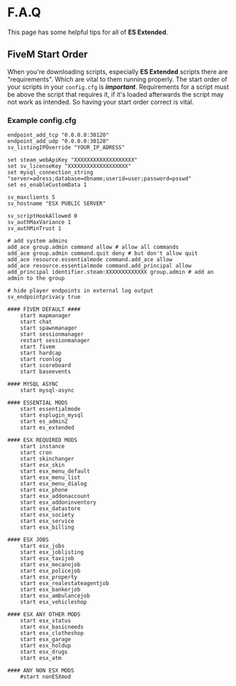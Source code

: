 # F.A.Q

This page has some helpful tips for all of **ES Extended**.

## FiveM Start Order

When you're downloading scripts, especially **ES Extended** scripts there are "requirements". Which are vital to them running properly. The start order of your scripts in your `config.cfg` is _**important**_. Requirements for a script must be above the script that requires it, if it's loaded afterwards the script may not work as intended. So having your start order correct is vital.

### Example config.cfg

```
endpoint_add_tcp "0.0.0.0:30120"
endpoint_add_udp "0.0.0.0:30120"
sv_listingIPOverride "YOUR_IP_ADRESS"

set steam_webApiKey "XXXXXXXXXXXXXXXXXXX"
set sv_licenseKey "XXXXXXXXXXXXXXXXXXX"
set mysql_connection_string "server=adress;database=dbname;userid=user;password=psswd"
set es_enableCustomData 1

sv_maxclients 5
sv_hostname "ESX PUBLIC SERVER"

sv_scriptHookAllowed 0
sv_authMaxVariance 1
sv_authMinTrust 1

# add system admins
add_ace group.admin command allow # allow all commands
add_ace group.admin command.quit deny # but don't allow quit
add_ace resource.essentialmode command.add_ace allow
add_ace resource.essentialmode command.add_principal allow
add_principal identifier.steam:XXXXXXXXXXXXX group.admin # add an admin to the group

# hide player endpoints in external log output
sv_endpointprivacy true

#### FIVEM DEFAULT ####
    start mapmanager
    start chat
    start spawnmanager
    start sessionmanager
    restart sessionmanager
    start fivem
    start hardcap
    start rconlog
    start scoreboard
    start baseevents

#### MYSQL ASYNC
    start mysql-async

#### ESSENTIAL MODS
    start essentialmode
    start esplugin_mysql
    start es_admin2
    start es_extended

#### ESX REQUIRED MODS
    start instance
    start cron
    start skinchanger
    start esx_skin
    start esx_menu_default
    start esx_menu_list
    start esx_menu_dialog
    start esx_phone
    start esx_addonaccount
    start esx_addoninventory
    start esx_datastore
    start esx_society
    start esx_service
    start esx_billing

#### ESX JOBS
    start esx_jobs
    start esx_joblisting
    start esx_taxijob
    start esx_mecanojob
    start esx_policejob
    start esx_property
    start esx_realestateagentjob
    start esx_bankerjob
    start esx_ambulancejob
    start esx_vehicleshop

#### ESX ANY OTHER MODS
    start esx_status
    start esx_basicneeds
    start esx_clotheshop
    start esx_garage
    start esx_holdup
    start esx_drugs
    start esx_atm

#### ANY NON ESX MODS
    #start nonESXmod
```
